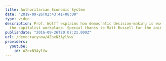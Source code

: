 ```yaml
---
title: Authoritarian Economic System
date: "2019-09-26T02:43:41+08:00"
type: video
description: Prof. Wolff explains how democratic decision-making is excluded from
  the capitalist workplace. Special thanks to Matt Russell for the animation.
publishdate: "2016-09-26T20:07:21.000Z"
url: /democracynow/AZoxN3AylVw/
providers:
  youtube:
    id: AZoxN3AylVw
---
```

